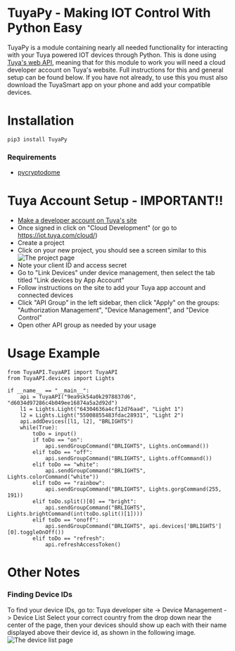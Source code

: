 # TuyaPy - Making IOT Control With Python Easy

TuyaPy is a module containing nearly all needed functionality for interacting with your Tuya powered IOT devices through Python. This is done using [Tuya's web API](https://developer.tuya.com/en/docs/iot/open-api/api-list/api?id=K989ru6gtvspg), meaning that for this module to work you will need a cloud developer account on Tuya's website. Full instructions for this and general setup can be found below. If you have not already, to use this you must also download the TuyaSmart app on your phone and add your compatible devices.

# Installation

    pip3 install TuyaPy
### Requirements

 - [pycryptodome](https://pypi.org/project/pycryptodome/)

# Tuya Account Setup - IMPORTANT!!

 - [Make a developer account on Tuya's site](https://iot.tuya.com/)
 -  Once signed in click on "Cloud Development" (or go to https://iot.tuya.com/cloud/)
 - Create a project
 - Click on your new project, you should see a screen similar to this![The project page](https://i.imgur.com/Z7YqYPn.jpg)
 - Note your client ID and access secret
 - Go to "Link Devices" under device management, then select the tab titled "Link devices by App Account"
 - Follow instructions on the site to add your Tuya app account and connected devices
 - Click "API Group" in the left sidebar, then click "Apply" on the groups: "Authorization Management", "Device Management", and "Device Control"
 - Open other API group as needed by your usage 
# Usage Example

    from TuyaAPI.TuyaAPI import TuyaAPI
	from TuyaAPI.devices import Lights

	if __name__ == "__main__":
		api = TuyaAPI("9ea9sk54a0k2978837d6", "d6034d97286c4b049ee16874a5a2d92d")
		l1 = Lights.Light("64304636a4cf12d76aad", "Light 1")
		l2 = Lights.Light("55008855483fdac28931", "Light 2")
		api.addDevices([l1, l2], "BRLIGHTS")
		while(True):
			toDo = input()
			if toDo == "on":
				api.sendGroupCommand("BRLIGHTS", Lights.onCommand())
			elif toDo == "off":
				api.sendGroupCommand("BRLIGHTS", Lights.offCommand())
			elif toDo == "white":
				api.sendGroupCommand("BRLIGHTS", Lights.colorCommand("white"))
			elif toDo == "rainbow":
				api.sendGroupCommand("BRLIGHTS", Lights.gorgCommand(255, 191))
			elif toDo.split()[0] == "bright":
				api.sendGroupCommand("BRLIGHTS", Lights.brightCommand(int(toDo.split()[1])))
			elif toDo == "onoff":
                api.sendGroupCommand("BRLIGHTS", api.devices['BRLIGHTS'][0].toggleOnOff())
			elif toDo == "refresh":
				api.refreshAccessToken()

               
# Other Notes
### Finding Device IDs
To find your device IDs, go to:
Tuya developer site -> Device Management -> Device List
Select your correct country from the drop down near the center of the page, then your devices should show up each with their name displayed above their device id, as shown in the following image.
![The device list page](https://i.imgur.com/EnUXKqL.png)
